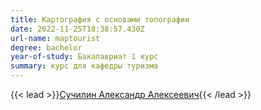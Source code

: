 ```yaml
---
title: Картография с основами топографии
date: 2022-11-25T18:38:57.430Z
url-name: maptourist
degree: bachelor
year-of-study: Бакалавриат 1 курс
summary: курс для кафедры туризма
---
```

{{< lead >}}[Сучилин Александр Алексеевич](../../../about/staff/suchilin){{< /lead >}}